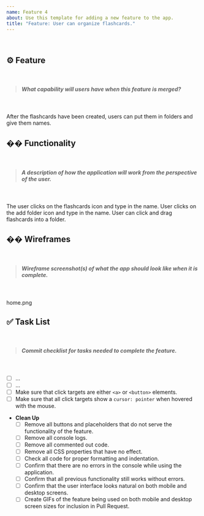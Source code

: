 ```yaml
---
name: Feature 4
about: Use this template for adding a new feature to the app.
title: "Feature: User can organize flashcards."
---
```

​
## ⚙️ Feature
​
> ##### What capability will users have when this feature is merged?
​
<!-- write your feature below this line, i.e. "User can..." -->
After the flashcards have been created, users can put them in folders and give them names.
​
## �� Functionality
​
> ##### A description of how the application will work from the perspective of the user.
​
<!-- write your plan below this line -->
​The user clicks on the flashcards icon and type in the name. User clicks on the add folder icon and type in the name. User can click and drag flashcards into a folder.
## ��️ Wireframes
​
> ##### Wireframe screenshot(s) of what the app should look like when it is complete.
​
<!-- drag and drop your screenshots below this line -->
home.png
​
## ✅ Task List
​
> ##### Commit checklist for tasks needed to complete the feature.
​
- [ ] ... <!-- add as many items as you need -->
- [ ] ...
- [ ] Make sure that click targets are either `<a>` or `<button>` elements.
- [ ] Make sure that all click targets show a `cursor: pointer` when hovered with the mouse.
- **Clean Up**
  - [ ] Remove all buttons and placeholders that do not serve the functionality of the feature.
  - [ ] Remove all console logs.
  - [ ] Remove all commented out code.
  - [ ] Remove all CSS properties that have no effect.
  - [ ] Check all code for proper formatting and indentation.
  - [ ] Confirm that there are no errors in the console while using the application.
  - [ ] Confirm that all previous functionality still works without errors.
  - [ ] Confirm that the user interface looks natural on both mobile and desktop screens.
  - [ ] Create GIFs of the feature being used on both mobile and desktop screen sizes for inclusion in Pull Request.
